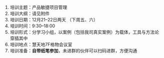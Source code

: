
1.  培训主题：产品敏捷项目管理
2.  培训大纲：请见附件
3.  培训日期：12月21–22日两天 （下周五、六）
4.  培训时间：9:30–18:00
5.  培训形式：分学习小组，以案例（包括我司真实案例）为载体，工具与方法论穿插其中
6.  培训地点：慧天地7F格物会议室
7.  培训准备：**自带纸笔参加**，未进群的伙伴可以扫码进群，方便沟通
